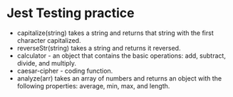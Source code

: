 # Jest Testing practice

-   capitalize(string) takes a string and returns that string with the first character capitalized.
-   reverseStr(string) takes a string and returns it reversed.
-   calculator - an object that contains the basic operations: add, subtract, divide, and multiply.
-   caesar-cipher - coding function.
-   analyze(arr) takes an array of numbers and returns an object with the following properties: average, min, max, and length.
